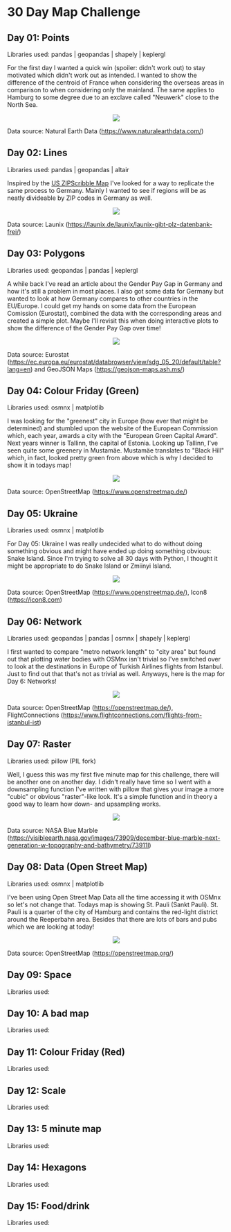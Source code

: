 # 30 Day Map Challenge

## Day 01: Points
Libraries used: pandas | geopandas | shapely | keplergl

For the first day I wanted a quick win (spoiler: didn't work out) to stay motivated which didn't work out as intended. I wanted to show the difference of the centroid of France when considering the overseas areas in comparison to when considering only the mainland. The same applies to Hamburg to some degree due to an exclave called "Neuwerk" close to the North Sea.

<p align="center">
  <img src="./Day01/Day01_Points_Closeup_legend.png"/>
</p>

Data source: Natural Earth Data (https://www.naturalearthdata.com/)

## Day 02: Lines
Libraries used: pandas | geopandas | altair

Inspired by the [US ZIPScribble Map](https://eagereyes.org/zipscribble-maps/united-states) I've looked for a way to replicate the same process to Germany. Mainly I wanted to see if regions will be as neatly divideable by ZIP codes in Germany as well. 

<p align="center">
  <img src="./Day02/Day02_Lines_wLegend.jpg"/>
</p>

Data source: Launix (https://launix.de/launix/launix-gibt-plz-datenbank-frei/)


## Day 03: Polygons
Libraries used: geopandas | pandas | keplergl

A while back I've read an article about the Gender Pay Gap in Germany and how it's still a problem in most places. I also got some data for Germany but wanted to look at how Germany compares to other countries in the EU/Europe. I could get my hands on some data from the European Comission (Eurostat), combined the data with the corresponding areas and created a simple plot. Maybe I'll revisit this when doing interactive plots to show the difference of the Gender Pay Gap over time!

<p align="center">
  <img src="./Day03/Day03_Polygons_wLegend.jpg"/>
</p>

Data source: Eurostat (https://ec.europa.eu/eurostat/databrowser/view/sdg_05_20/default/table?lang=en) and GeoJSON Maps (https://geojson-maps.ash.ms/)

## Day 04: Colour Friday (Green)
Libraries used: osmnx | matplotlib

I was looking for the "greenest" city in Europe (how ever that might be determined) and stumbled upon the website of the European Commission which, each year, awards a city with the "European Green Capital Award". Next years winner is Tallinn, the capital of Estonia. Looking up Tallinn, I've seen quite some greenery in Mustamäe. Mustamäe translates to "Black Hill" which, in fact, looked pretty green from above which is why I decided to show it in todays map!

<p align="center">
  <img src="./Day04/Day04_Green_wTitle.jpg"/>
</p>

Data source: OpenStreetMap (https://www.openstreetmap.de/)

## Day 05: Ukraine
Libraries used: osmnx | matplotlib

For Day 05: Ukraine I was really undecided what to do without doing something obvious and might have ended up doing something obvious: Snake Island. Since I'm trying to solve all 30 days with Python, I thought it might be appropriate to do Snake Island or Zmiinyi Island.

<p align="center">
  <img src="./Day05/Day05_Ukraine_wIcons.jpg"/>
</p>

Data source: OpenStreetMap (https://www.openstreetmap.de/), Icon8 (https://icon8.com)

## Day 06: Network
Libraries used: geopandas | pandas | osmnx | shapely | keplergl

I first wanted to compare "metro network length" to "city area" but found out that plotting water bodies with OSMnx isn't trivial so I've switched over to look at the destinations in Europe of Turkish Airlines flights from Istanbul. Just to find out that that's not as trivial as well. Anyways, here is the map for Day 6: Networks!

<p align="center">
  <img src="./Day06/Day06_Networks_wText.jpg"/>
</p>

Data source: OpenStreetMap (https://openstreetmap.de/), FlightConnections (https://www.flightconnections.com/flights-from-istanbul-ist)

## Day 07: Raster
Libraries used: pillow (PIL fork)

Well, I guess this was my first five minute map for this challenge, there will be another one on another day. I didn't really have time so I went with a downsampling function I've written with pillow that gives your image a more "cubic" or obvious "raster"-like look. It's a simple function and in theory a good way to learn how down- and upsampling works.

<p align="center">
  <img src="./Day07/NASA_blue_marble_resampled.jpg"/>
</p>

Data source: NASA Blue Marble (https://visibleearth.nasa.gov/images/73909/december-blue-marble-next-generation-w-topography-and-bathymetry/73911l)

## Day 08: Data (Open Street Map)
Libraries used: osmnx | matplotlib

I've been using Open Street Map Data all the time accessing it with OSMnx so let's not change that. Todays map is showing St. Pauli (Sankt Pauli). St. Pauli is a quarter of the city of Hamburg and contains the red-light district around the Reeperbahn area. Besides that there are lots of bars and pubs which we are looking at today!

<p align="center">
  <img src="./Day08/Day08_OSM.jpg"/>
</p>

Data source: OpenStreetMap (https://openstreetmap.org/)

## Day 09: Space
Libraries used: 

## Day 10: A bad map
Libraries used: 

## Day 11: Colour Friday (Red)
Libraries used: 

## Day 12: Scale
Libraries used: 

## Day 13: 5 minute map
Libraries used: 

## Day 14: Hexagons
Libraries used: 

## Day 15: Food/drink
Libraries used: 
